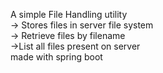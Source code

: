 A simple File Handling utility\
	-> Stores files in server file system\
	-> Retrieve files by filename\
	->List all files present on server\
made with spring boot